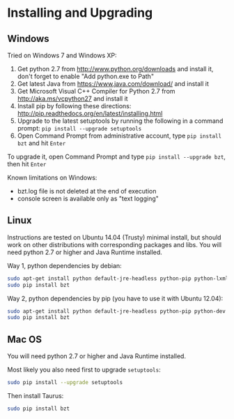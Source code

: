 # Installing and Upgrading

## Windows

Tried on Windows 7 and Windows XP:

1. Get python 2.7 from http://www.python.org/downloads and install it, don't forget to enable "Add python.exe to Path"
2. Get latest Java from https://www.java.com/download/ and install it
3. Get Microsoft Visual C++ Compiler for Python 2.7 from http://aka.ms/vcpython27 and install it
4. Install pip by following these directions: http://pip.readthedocs.org/en/latest/installing.html
5. Upgrade to the latest setuptools by running the following in a command prompt: `pip install --upgrade setuptools`
6. Open Command Prompt from administrative account, type `pip install bzt` and hit `Enter`

To upgrade it, open Command Prompt and type `pip install --upgrade bzt`, then hit `Enter`

Known limitations on Windows:
 - bzt.log file is not deleted at the end of execution
 - console screen is available only as "text logging"

## Linux
Instructions are tested on Ubuntu 14.04 (Trusty) minimal install, but should work on other distributions with corresponding packages and libs. You will need python 2.7 or higher and Java Runtime installed.

Way 1, python dependencies by debian:

```bash
sudo apt-get install python default-jre-headless python-pip python-lxml python-psutil
sudo pip install bzt
```

Way 2, python dependencies by pip (you have to use it with Ubuntu 12.04):

```bash
sudo apt-get install python default-jre-headless python-pip python-dev libxml2-dev libxslt-dev zlib1g-dev
sudo pip install bzt
```


## Mac OS

You will need python 2.7 or higher and Java Runtime installed.

Most likely you also need first to upgrade `setuptools`:
```bash
sudo pip install --upgrade setuptools
```

Then install Taurus:
```bash
sudo pip install bzt
```
